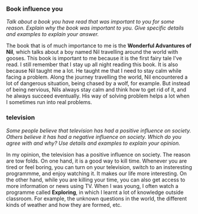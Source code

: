 ### Book influence you
*Talk about a book you have read that was important to you for some reason. Explain why the book was important to you. Give specific details and examples to explain your answer.*

The book that is of much importance to me is the **Wonderful Advantures of Nil**, which talks about a boy named Nil travelling around the world with gooses. This book is important to me because it is the first fairy tale I've read. I still remember that I stay up all night reading this book. It is also because Nil taught me a lot. He taught me that I need to stay calm while facing a problem. Along the journey travelling the world, Nil encountered a lot of dangerous situation, being chased by a wolf, for example. But instead of being nervious, Nils always stay calm and think how to get rid of it, and he always succeed eventually. His way of solving problem helps a lot when I sometimes run into real problems.

### television
*Some people believe that television has had a positive influence on society. Others believe it has had a negative influence on society. Which do you agree with and why? Use details and examples to explain your opinion.*

In my opinion, the television has a positive influence on society. The reason are tow folds. On one hand, it is a good way to kill time. Whenever you are tired or feel boring, you can turn on your television, switch to an insteresting programmme, and enjoy watching it. It makes our life more interesting. On the other hand, while you are killing your time, you can also get access to more information or news using TV. When I was young, I often watch a programme called **Exploring**, in which I learnt a lot of knowledge outside classroom. For example, the unknown questions in the world, the different kinds of weather and how they are formed, etc.